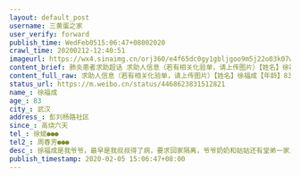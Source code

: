 ```yaml
---
layout: default_post
username: 三黄蛋之家
user_verify: forward
publish_time: WedFeb0515:06:47+08002020
crawl_time: 20200212-12:40:51
imageurl: https://wx4.sinaimg.cn/orj360/e4f65dc0gy1gbljgoo9m5j22o03k07wk.jpg,https://wx3.sinaimg.cn/orj360/e4f65dc0gy1gbljgqz2zaj22o03k01l0.jpg,https://wx3.sinaimg.cn/orj360/e4f65dc0gy1gbljgrpomfj20u0140wgh.jpg
content_brief: 肺炎患者求助超话 求助人信息（若有相关化验单，请上传图片）【姓名】徐福成 【年龄】83【所在城市】武汉【所在小区、社区】彭刘杨路社区【患病时间】高烧六天【联系方式】徐斌●●●【其他紧急联系人】周春芳●●●【病情描述】徐福成是我爷爷，最早是我叔叔得了病，要求回家隔 ...全文
content_full_raw: 求助人信息（若有相关化验单，请上传图片）【姓名】徐福成【年龄】83【所在城市】武汉【所在小区、社区】彭刘杨路社区【患病时间】高烧六天【联系方式】徐斌●●●【其他紧急联系人】周春芳●●●【病情描述】徐福成是我爷爷，最早是我叔叔得了病，要求回家隔离，爷爷奶奶和姑姑还有堂弟一家人都被传染了，爷爷病情最重，已经做了ct和验血，医生高度怀疑是武汉肺炎，但是没有试剂盒检测，爷爷已经持续发烧6天，昨晚才能收入瑞华医院隔离点，至现在医院都没给做任何治疗，老人现在极其痛苦，他是抗美援朝英雄，联系了武昌区政府得到的答复也是没有办法救助，所以来这里求助！
status_url: https://m.weibo.cn/status/4468623831512821
name_: 徐福成
age_: 83
city_: 武汉
address_: 彭刘杨路社区
since_: 高烧六天
tel_: 徐斌●●●
tel2_: 周春芳●●●
desc_: 徐福成是我爷爷，最早是我叔叔得了病，要求回家隔离，爷爷奶奶和姑姑还有堂弟一家人都被传染了，爷爷病情最重，已经做了ct和验血，医生高度怀疑是武汉肺炎，但是没有试剂盒检测，爷爷已经持续发烧6天，昨晚才能收入瑞华医院隔离点，至现在医院都没给做任何治疗，老人现在极其痛苦，他是抗美援朝英雄，联系了武昌区政府得到的答复也是没有办法救助，所以来这里求助！
publish_timestamp: 2020-02-05 15:06:47+08:00
---
```

